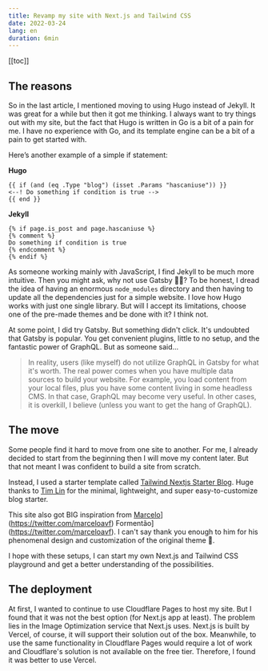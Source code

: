 ```yaml
---
title: Revamp my site with Next.js and Tailwind CSS
date: 2022-03-24
lang: en
duration: 6min
---
```


[[toc]]

## The reasons

So in the last article, I mentioned moving to using Hugo instead of Jekyll. It was great for a while but then it got me thinking. I always want to try things out with my site, but the fact that Hugo is written in Go is a bit of a pain for me. I have no experience with Go, and its template engine can be a bit of a pain to get started with.

Here’s another example of a simple if statement:

**Hugo**

```
{{ if (and (eq .Type "blog") (isset .Params "hascaniuse")) }}
<--! Do something if condition is true -->
{{ end }}
```

**Jekyll**

```
{% if page.is_post and page.hascaniuse %}
{% comment %}
Do something if condition is true
{% endcomment %}
{% endif %}
```

As someone working mainly with JavaScript, I find Jekyll to be much more intuitive. Then you might ask, why not use Gatsby 🤷‍♂️? To be honest, I dread the idea of having an enormous `node_modules` directory and then having to update all the dependencies just for a simple website. I love how Hugo works with just one single library. But will I accept its limitations, choose one of the pre-made themes and be done with it? I think not.

At some point, I did try Gatsby. But something didn't click. It's undoubted that Gatsby is popular. You get convenient plugins, little to no setup, and the fantastic power of GraphQL. But as someone said...

> In reality, users (like myself) do not utilize GraphQL in Gatsby for what it's worth. The real power comes when you have multiple data sources to build your website. For example, you load content from your local files, plus you have some content living in some headless CMS. In that case, GraphQL may become very useful. In other cases, it is overkill, I believe (unless you want to get the hang of GraphQL).

## The move

Some people find it hard to move from one site to another. For me, I already decided to start from the beginning then I will move my content later. But that not meant I was confident to build a site from scratch.

Instead, I used a starter template called [Tailwind Nextjs Starter Blog](https://github.com/timlrx/tailwind-nextjs-starter-blog). Huge thanks to [Tim Lin](https://twitter.com/timlrxx) for the minimal, lightweight, and super easy-to-customize blog starter.

This site also got BIG inspiration from [Marcelo](https://twitter.com/marceloavf)](https://twitter.com/marceloavf) Formentão](https://twitter.com/marceloavf). I can't say thank you enough to him for his phenomenal design and customization of the original theme 🙏.

I hope with these setups, I can start my own Next.js and Tailwind CSS playground and get a better understanding of the possibilities.

## The deployment

At first, I wanted to continue to use Cloudflare Pages to host my site. But I found that it was not the best option (for Next.js app at least). The problem lies in the Image Optimization service that Next.js uses. Next.js is built by Vercel, of course, it will support their solution out of the box. Meanwhile, to use the same functionality in Cloudflare Pages would require a lot of work and Cloudflare's solution is not available on the free tier. Therefore, I found it was better to use Vercel.
